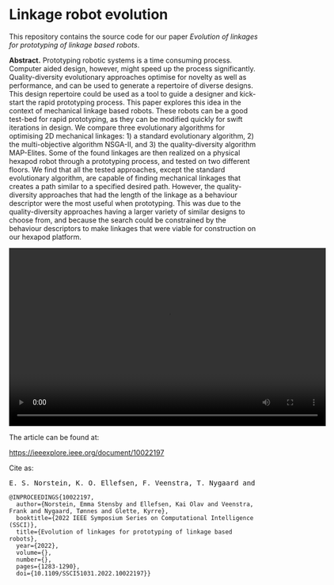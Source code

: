 # Linkage robot evolution

This repository contains the source code for our paper *Evolution of linkages for prototyping of linkage based robots*.

**Abstract.** Prototyping robotic systems is a time consuming process. Computer aided design, however, might speed up the process significantly. Quality-diversity evolutionary approaches optimise for novelty as well as performance, and can be used to generate a repertoire of diverse designs. This design repertoire could be used as a tool to guide a designer and kick-start the rapid prototyping process. This paper explores this idea in the context of mechanical linkage based robots. These robots can be a good test-bed for rapid prototyping, as they can be modified quickly for swift iterations in design. We compare three evolutionary algorithms for optimising 2D mechanical linkages: 1) a standard evolutionary algorithm, 2) the multi-objective algorithm NSGA-II, and 3) the quality-diversity algorithm MAP-Elites. Some of the found linkages are then realized on a physical hexapod robot through a prototyping process, and tested on two different floors. We find that all the tested approaches, except the standard evolutionary algorithm, are capable of finding mechanical linkages that creates a path similar to a specified desired path. However, the quality-diversity approaches that had the length of the linkage as a behaviour descriptor were the most useful when prototyping. This was due to the quality-diversity approaches having a larger variety of similar designs to choose from, and because the search could be constrained by the behaviour descriptors to make linkages that were viable for construction on our hexapod platform.

<video id="video" width="640" height="360" onclick="play();">
    <source src="videos/AU-1_carpet.MOV" type="video/mov" />
</video>

The article can be found at:

https://ieeexplore.ieee.org/document/10022197

Cite as:



<pre>
E. S. Norstein, K. O. Ellefsen, F. Veenstra, T. Nygaard and K. Glette, "Evolution of linkages for prototyping of linkage based robots," 2022 IEEE Symposium Series on Computational Intelligence (SSCI), Singapore, Singapore, 2022, pp. 1283-1290, doi: 10.1109/SSCI51031.2022.10022197.
</pre>



```
@INPROCEEDINGS{10022197,
  author={Norstein, Emma Stensby and Ellefsen, Kai Olav and Veenstra, Frank and Nygaard, Tønnes and Glette, Kyrre},
  booktitle={2022 IEEE Symposium Series on Computational Intelligence (SSCI)}, 
  title={Evolution of linkages for prototyping of linkage based robots}, 
  year={2022},
  volume={},
  number={},
  pages={1283-1290},
  doi={10.1109/SSCI51031.2022.10022197}}
```

